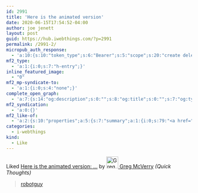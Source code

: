 ```yaml
---
id: 2991
title: 'Here is the animated version'
date: 2020-06-15T17:54:52-04:00
author: joe jenett
layout: post
guid: https://hub.iwebthings.com/?p=2991
permalink: /2991-2/
micropub_auth_response:
  - 'a:10:{s:10:"token_type";s:6:"Bearer";s:5:"scope";s:20:"create delete update";s:2:"me";s:27:"https://hub.iwebthings.com/";s:9:"issued_by";s:54:"https://hub.iwebthings.com/wp-json/indieauth/1.0/token";s:9:"client_id";s:20:"https://omnibear.com";s:11:"client_name";s:8:"Omnibear";s:11:"client_icon";s:29:"https://omnibear.com/logo.svg";s:9:"issued_at";i:1591353809;s:4:"user";i:1;s:13:"last_accessed";i:1592257800;}'
mf2_type:
  - 'a:1:{i:0;s:7:"h-entry";}'
inline_featured_image:
  - "0"
mf2_mp-syndicate-to:
  - 'a:1:{i:0;s:4:"none";}'
complete_open_graph:
  - 'a:7:{s:14:"og:description";s:0:"";s:8:"og:title";s:0:"";s:7:"og:type";s:0:"";s:12:"twitter:card";s:7:"summary";s:15:"twitter:creator";s:0:"";s:19:"twitter:description";s:0:"";s:8:"og:image";s:0:"";}'
mf2_syndication:
  - 'a:0:{}'
mf2_like-of:
  - 'a:2:{s:10:"properties";a:5:{s:7:"summary";a:1:{i:0;s:79:"<a href="https://jgregorymcverry.com/poetry/robotguy.mp4" title="">robotguy</a>";}s:4:"name";a:1:{i:0;s:33:"Here is the animated version: ...";}s:3:"url";a:1:{i:0;s:81:"https://quickthoughts.jgregorymcverry.com/2020/06/15/here-is-the-animated-version";}s:11:"publication";a:1:{i:0;s:14:"Quick Thoughts";}s:6:"author";a:2:{s:4:"type";a:1:{i:0;s:6:"h-card";}s:10:"properties";a:3:{s:4:"name";a:1:{i:0;s:12:"Greg McVerry";}s:3:"url";a:1:{i:0;s:42:"https://quickthoughts.jgregorymcverry.com/";}s:5:"photo";a:1:{i:0;s:51:"https://jgregorymcverry.com/photos/assets/thumb.jpg";}}}}s:4:"type";s:4:"cite";}'
categories:
  - i-webthings
kind:
  - Like
---
```

<span class="kind-display-text">Liked</span> <a href="https://quickthoughts.jgregorymcverry.com/2020/06/15/here-is-the-animated-version" class="p-name u-url">Here is the animated version: ...</a> by <a href="https://quickthoughts.jgregorymcverry.com/" class="h-card p-author"><img class="u-photo" src="https://jgregorymcverry.com/photos/assets/thumb.jpg" alt="Greg McVerry" width="32" height="32"> Greg McVerry</a> <em>(<span class="p-publication">Quick Thoughts</span>)</em>
<blockquote class="e-summary"><a href="https://jgregorymcverry.com/poetry/robotguy.mp4" title="">robotguy</a></blockquote>